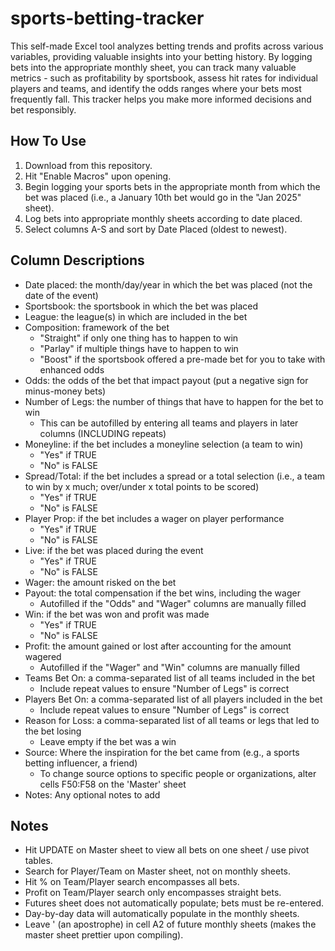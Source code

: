 # sports-betting-tracker
This self-made Excel tool analyzes betting trends and profits across various variables, providing valuable insights into your betting history. By logging bets into the appropriate monthly sheet, you can track many valuable metrics - such as profitability by sportsbook, assess hit rates for individual players and teams, and identify the odds ranges where your bets most frequently fall. This tracker helps you make more informed decisions and bet responsibly.

## How To Use

1. Download from this repository.
2. Hit "Enable Macros" upon opening.
3. Begin logging your sports bets in the appropriate month from which the bet was placed (i.e., a January 10th bet would go in the "Jan 2025" sheet).
5. Log bets into appropriate monthly sheets according to date placed.
6. Select columns A-S and sort by Date Placed (oldest to newest).

## Column Descriptions

- Date placed: the month/day/year in which the bet was placed (not the date of the event)
- Sportsbook: the sportsbook in which the bet was placed
- League: the league(s) in which are included in the bet
- Composition: framework of the bet
  - "Straight" if only one thing has to happen to win
  - "Parlay" if multiple things have to happen to win
  - "Boost" if the sportsbook offered a pre-made bet for you to take with enhanced odds
- Odds: the odds of the bet that impact payout (put a negative sign for minus-money bets)
- Number of Legs: the number of things that have to happen for the bet to win
  - This can be autofilled by entering all teams and players in later columns (INCLUDING repeats)
- Moneyline: if the bet includes a moneyline selection (a team to win)
  - "Yes" if TRUE
  - "No" is FALSE
- Spread/Total: if the bet includes a spread or a total selection (i.e., a team to win by x much; over/under x total points to be scored)
  - "Yes" if TRUE
  - "No" is FALSE
- Player Prop: if the bet includes a wager on player performance
  - "Yes" if TRUE
  - "No" is FALSE
- Live: if the bet was placed during the event
  - "Yes" if TRUE
  - "No" is FALSE
- Wager: the amount risked on the bet
- Payout: the total compensation if the bet wins, including the wager
  - Autofilled if the "Odds" and "Wager" columns are manually filled
- Win: if the bet was won and profit was made
  - "Yes" if TRUE
  - "No" is FALSE
- Profit: the amount gained or lost after accounting for the amount wagered
  - Autofilled if the "Wager" and "Win" columns are manually filled
- Teams Bet On: a comma-separated list of all teams included in the bet
  - Include repeat values to ensure "Number of Legs" is correct
- Players Bet On: a comma-separated list of all players included in the bet
  - Include repeat values to ensure "Number of Legs" is correct
- Reason for Loss: a comma-separated list of all teams or legs that led to the bet losing
  - Leave empty if the bet was a win
- Source: Where the inspiration for the bet came from (e.g., a sports betting influencer, a friend)
  - To change source options to specific people or organizations, alter cells F50:F58 on the 'Master' sheet
- Notes: Any optional notes to add

 
## Notes

- Hit UPDATE on Master sheet to view all bets on one sheet / use pivot tables.
- Search for Player/Team on Master sheet, not on monthly sheets.
- Hit % on Team/Player search encompasses all bets.
- Profit on Team/Player search only encompasses straight bets.
- Futures sheet does not automatically populate; bets must be re-entered.
- Day-by-day data will automatically populate in the monthly sheets.					
- Leave ' (an apostrophe) in cell A2 of future monthly sheets (makes the master sheet prettier upon compiling).

